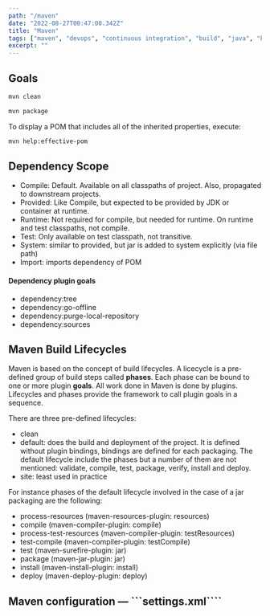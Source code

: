 ```yaml
---
path: "/maven"
date: "2022-08-27T00:47:00.342Z"
title: "Maven"
tags: ["maven", "devops", "continuous integration", "build", "java", "kotlin"]
excerpt: ""
---
```


## Goals

```zsh
mvn clean
```

```zsh
mvn package
```

To display a POM that includes all of the inherited properties, execute:

```zsh
mvn help:effective-pom
```

## Dependency Scope

- Compile: Default. Available on all classpaths of project. Also, propagated to downstream projects.
- Provided: Like Compile, but expected to be provided by JDK or container at runtime.
- Runtime: Not required for compile, but needed for runtime. On runtime and test classpaths, not compile.
- Test: Only available on test classpath, not transitive.
- System: similar to provided, but jar is added to system explicitly (via file path)
- Import: imports dependency of POM

#### Dependency plugin goals

- dependency:tree
- dependency:go-offline
- dependency:purge-local-repository
- dependency:sources

## Maven Build Lifecycles

Maven is based on the concept of build lifecycles.
A licecycle is a pre-defined group of build steps called **phases**.
Each phase can be bound to one or more plugin **goals**.
All work done in Maven is done by plugins.
Lifecycles and phases provide the framework to call plugin goals in a sequence.

There are three pre-defined lifecycles:
- clean
- default: does the build and deployment of the project. It is defined without plugin bindings, bindings are defined for each packaging. The default lifecycle include the phases but a number of them are not mentioned: validate, compile, test, package, verify, install and deploy.
- site: least used in practice

For instance phases of the default lifecycle involved in the case of a jar
packaging are the following:
- process-resources (maven-resources-plugin: resources)
- compile (maven-compiler-plugin: compile)
- process-test-resources (maven-compiler-plugin: testResources)
- test-compile (maven-compiler-plugin: testCompile)
- test (maven-surefire-plugin: jar)
- package (maven-jar-plugin: jar)
- install (maven-install-plugin: install)
- deploy (maven-deploy-plugin: deploy)

## Maven configuration &#8212; ```settings.xml````

